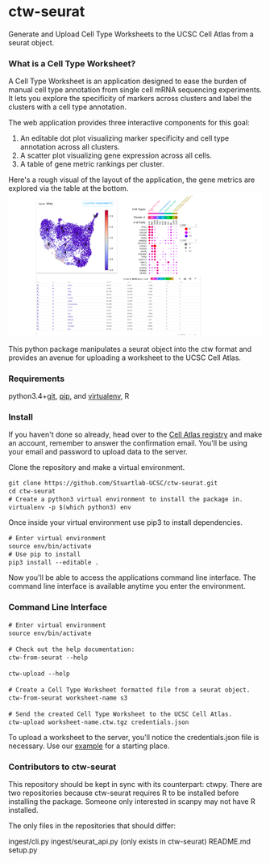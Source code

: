 # ctw-seurat
Generate and Upload Cell Type Worksheets to the UCSC Cell Atlas from a seurat object.

### What is a Cell Type Worksheet?
A Cell Type Worksheet is an application designed to ease the burden of manual cell type annotation from single cell
mRNA sequencing experiments. It lets you explore the specificity of markers across clusters and label the clusters
with a cell type annotation.

The web application provides three interactive components for this goal:

1. An editable dot plot visualizing marker specificity and cell type annotation across all clusters.
2. A scatter plot visualizing gene expression across all cells.
3. A table of gene metric rankings per cluster.

Here's a rough visual of the layout of the application, the gene metrics are explored via the table at the bottom.
![Alt text](cell_atlas_layout.png)

This python package manipulates a seurat object into the ctw format and provides an avenue for uploading a worksheet to the UCSC Cell Atlas.

### Requirements
python3.4+[git](https://gist.github.com/derhuerst/1b15ff4652a867391f03), [pip](https://pip.pypa.io/en/stable/installing/), and [virtualenv](https://virtualenv.pypa.io/en/latest/installation/), R

### Install

If you haven't done so already, head over to the [Cell Atlas registry](https://cellatlasapi.ucsc.edu/user/register)
and make an account, remember to answer the confirmation email. You'll be using your email and password to upload
data to the server.

Clone the repository and make a virtual environment.
```
git clone https://github.com/Stuartlab-UCSC/ctw-seurat.git
cd ctw-seurat
# Create a python3 virtual environment to install the package in.
virtualenv -p $(which python3) env
```
 Once inside your virtual environment use pip3 to install dependencies.
```
# Enter virtual environment
source env/bin/activate
# Use pip to install
pip3 install --editable .
```
Now you'll be able to access the applications command line interface. The command line interface is available anytime you enter the environment.
### Command Line Interface
```
# Enter virtual environment
source env/bin/activate

# Check out the help documentation:
ctw-from-seurat --help

ctw-upload --help

# Create a Cell Type Worksheet formatted file from a seurat object.
ctw-from-seurat worksheet-name s3

# Send the created Cell Type Worksheet to the UCSC Cell Atlas.
ctw-upload worksheet-name.ctw.tgz credentials.json
```

To upload a worksheet to the server, you'll notice the credentials.json file is necessary. Use our
[example](https://github.com/Stuartlab-UCSC/ctw-seurat/blob/master/credentials.json) for a starting
place.

### Contributors to ctw-seurat
This repository should be kept in sync with its counterpart: ctwpy. There are two 
repositories because ctw-seurat requires R to be installed before installing the package. 
Someone only interested in scanpy may not have R installed.

The only files in the repositories that should differ:
 
 ingest/cli.py
 ingest/seurat_api.py (only exists in ctw-seurat)
 README.md
 setup.py
 

